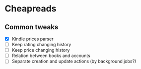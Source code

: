 # Cheapreads

## Common tweaks
- [x] Kindle prices parser
- [ ] Keep rating changing history
- [ ] Keep price changing history
- [ ] Relation between books and accounts 
- [ ] Separate creation and update actions (by background jobs?)
